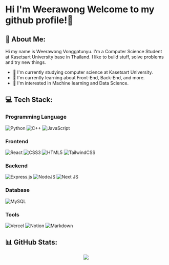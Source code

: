 <!--
**Qu1etboy/Qu1etboy** is a ✨ _special_ ✨ repository because its `README.md` (this file) appears on your GitHub profile.

Here are some ideas to get you started:

- 🔭 I’m currently working on ...
- 🌱 I’m currently learning ...
- 👯 I’m looking to collaborate on ...
- 🤔 I’m looking for help with ...
- 💬 Ask me about ...
- 📫 How to reach me: ...
- 😄 Pronouns: ...
- ⚡ Fun fact: ...
-->

# Hi I'm Weerawong Welcome to my github profile!👋
<!-- ![](https://komarev.com/ghpvc/?username=qu1etboy) -->
## 💫 About Me:
Hi my name is Weerawong Vonggatunyu. I'm a Computer Science Student at Kasetsart University base in Thailand. 
I like to build stuff, solve problems and try new things.
- 🔭 I'm currently studying computer science at Kasetsart University.
- 🌱 I'm currently learning about Front-End, Back-End, and more.
- 🤔 I'm interested in Machine learning and Data Science.

## 💻 Tech Stack:
### Programming Language
![Python](https://img.shields.io/badge/python-3670A0?style=for-the-badge&logo=python&logoColor=ffdd54) 
![C++](https://img.shields.io/badge/c++-%2300599C.svg?style=for-the-badge&logo=c%2B%2B&logoColor=white) 
![JavaScript](https://img.shields.io/badge/javascript-%23323330.svg?style=for-the-badge&logo=javascript&logoColor=%23F7DF1E)

### Frontend
![React](https://img.shields.io/badge/react-%2320232a.svg?style=for-the-badge&logo=react&logoColor=%2361DAFB)
![CSS3](https://img.shields.io/badge/css3-%231572B6.svg?style=for-the-badge&logo=css3&logoColor=white)
![HTML5](https://img.shields.io/badge/html5-%23E34F26.svg?style=for-the-badge&logo=html5&logoColor=white)
![TailwindCSS](https://img.shields.io/badge/Tailwind_CSS-38B2AC?style=for-the-badge&logo=tailwind-css&logoColor=white)

### Backend
![Express.js](https://img.shields.io/badge/express.js-%23404d59.svg?style=for-the-badge&logo=express&logoColor=%2361DAFB)
![NodeJS](https://img.shields.io/badge/node.js-6DA55F?style=for-the-badge&logo=node.js&logoColor=white)
![Next JS](https://img.shields.io/badge/Next-black?style=for-the-badge&logo=next.js&logoColor=white)  

### Database
![MySQL](https://img.shields.io/badge/mysql-%2300f.svg?style=for-the-badge&logo=mysql&logoColor=white)

### Tools
![Vercel](https://img.shields.io/badge/vercel-%23000000.svg?style=for-the-badge&logo=vercel&logoColor=white)
![Notion](https://img.shields.io/badge/Notion-%23000000.svg?style=for-the-badge&logo=notion&logoColor=white)
![Markdown](https://img.shields.io/badge/markdown-%23000000.svg?style=for-the-badge&logo=markdown&logoColor=white)  
## 📊 GitHub Stats:

<p align="center">
  <img src="https://github-readme-stats.vercel.app/api?username=qu1etboy&theme=dark&hide_border=false&include_all_commits=false&count_private=false">
</p>
<!-- <p align="center">
  <img src="https://github-readme-streak-stats.herokuapp.com/?user=qu1etboy&theme=dark&hide_border=false">
</p> -->
<!-- <p align="center">
  <img src="https://github-readme-stats.vercel.app/api/top-langs/?username=qu1etboy&theme=dark&hide_border=false&include_all_commits=false&count_private=false&layout=compact">
</p> -->

<!-- Proudly created with GPRM ( https://gprm.itsvg.in ) -->
